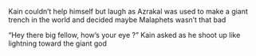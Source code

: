 Kain couldn’t help himself but laugh as Azrakal was used to make a giant trench in the world and decided maybe Malaphets wasn’t that bad 

“Hey there big fellow, how’s your eye ?” Kain asked as he shoot up like lightning toward the giant god